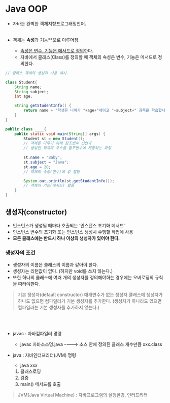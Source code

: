 # Java OOP

- 자바는 완벽한 객체지향프로그래밍언어.
<br><br>

- 객체는 **속성**과 기능**으로 이루어짐.
    - <u>속성은 변수, 기능은 메서드로 정의</u>한다.
    - 자바에서 클래스(Class)를 정의할 때 객체의 속성은 변수, 기능은 메서드로 정의한다.

```java
// 클래스 객체의 생성과 사용 예시.

class Student{
	String name;
	String subject;
	int age;

	String getStudentInfo() {
		return name + "학생은 나이가 "+age+"세이고 "+subject+" 과목을 학습합니다.";
	}
}

public class ____{
	public static void main(String[] args) {
		Student st = new Student();
		// 객체를 다루기 위해 참조변수 선언과
		// 생성된 객체의 주소를 참조변수에 저장하는 과정.
		
		st.name = "Baby";
		st.subject = "Java";
		st.age = 20;
		// 객체의 속성(변수)에 값 할당

		System.out.println(st.getStudentInfo());
		// 객체의 기능(메서드) 활용
	}
}
```

## 생성자(constructor)

- 인스턴스가 생성될 때마다 호출되는 ‘인스턴스 초기화 메서드’
- 인스턴스 변수의 초기화 또는 인스턴스 생성시 수행할 작업에 사용
- **모든 클래스에는 반드시 하나 이상의 생성자가 있어야 한다.**

### 생성자의 조건
- 생성자의 이름은 클래스의 이름과 같아야 한다.
- 생성자는 리턴값이 없다. (하지만 void를 쓰지 않는다.)
- 또한 하나의 클래스에 여러 개의 생성자를 정의해야하는 경우에는 오버로딩의 규칙을 따라야한다.

> 기본 생성자(default constructor)
매개변수가 없는 생성자
클래스에 생성자가 하나도 없으면 컴파일러가 기본 생성자를 추가한다.
(생성자가 하나라도 있으면 컴파일러는 기본 생성자를 추가하지 않는다.)

<br><br>

- javac : 자바컴파일러 명령
    - javac 자바소스명.java ----> 소스 안에 정의된 클래스 개수만큼 xxx.class

- java : 자바인터프리터(JVM) 명령
    - java xxx
    1. 클래스로딩
    1. 검증
    1. main() 메서드를 호출
> JVM(Java Virtual Machine) : 자바프로그램의 실행환경, 인터프리터




































	



